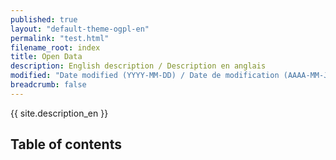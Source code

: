 ```yaml
---
published: true
layout: "default-theme-ogpl-en"
permalink: "test.html"
filename_root: index
title: Open Data
description: English description / Description en anglais
modified: "Date modified (YYYY-MM-DD) / Date de modification (AAAA-MM-JJ)"
breadcrumb: false
---
```


{{ site.description_en }}

## Table of contents ##

